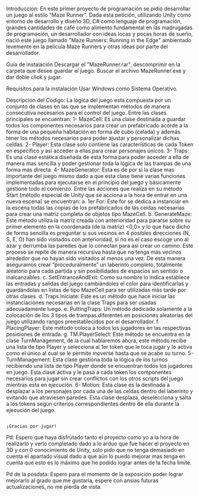 Introduccion:
 En este primer proyecto de programación se pidió desarrollar un juego al estilo "Maze Runner". Dada esta petición, utilizando Unity como entorno de desarrollo y diseño 3D, C# como lenguaje de programación, grandes cantidades de café como alimento fundamental en las madrugadas de programación, un desarrollador con ideas locas y pocas horas de sueño, nació este juego llamado "Maze Runners: Running in the Edge" ambientado levemente en la película Maze Runners y otras ideas por parte del desarrollador.

Guía de instalación 
 Descargar el "MazeRunner.rar", descomprimir en la carpeta que desee guardar el juego. Buscar el archivo MazeRunner.exe y dar doble click y jugar. 

Requisitos para la instalación
 Usar Windows como Sistema Operativo.

Descripcion del Codigo:
 La lógica del juego esta compuesta por un conjunto de clases en las que se implementan métodos de manera consecutiva necesarios para el control del  juego.
 Entre las clases principales se encuentran:
    1-	MazeCell:
         Es una clase destinada a guardar todos los componentes necesarios para crear un prefabricado acorde a la forma de una pequeña habitación en forma de cubo (celada) y además tener los métodos necesarios para poder ajustar y personalizar dichas celdas.
    2-	Player:
     Esta clase solo contiene las características de cada Token en específico y así acceder a ellas para crear personajes únicos.
    3-	Traps:
         Es una clase estática diseñada de esta forma para poder acceder a ella de manera mas sencilla y poder gestionar toda la lógica de las trampas de una forma más directa.
    4-	MazeGenerator:
         Esta es de por si la clase mas importante del juego mismo dado a que esta clase tiene varias funciones implementadas para ejecutarse en el principio del juego y básicamente gestione todo el comienzo. Entre las acciones que realiza en su método Start (método especial de Unity que se acciona a la hora de entrar en una nueva escena) se encuentran:
        a.	1er For:
             Este for se dedica a instanciar en la escena todas las copias de los prefabricados de las celdas necesarias para crear una matriz completa de objetos tipo MazeCell.
        b.	GenerateMaze:
             Este método utiliza la matriz creada con anterioridad para pararse sobre su primer elemento en la coordenada (de la matriz) <0,0> y lo que hace dicho de forma sencilla es preguntar si sus vecinos en 4 posibles direcciones (N, S, E, O) han sido visitados con anterioridad, si no es el caso escoge uno al azar y derrumba las paredes que lo conectan para así crear un camino. Este proceso se repite de manera recursiva hasta que no tenga más vecinos alrededor que no hayan sido visitados al menos una vez. De esta manera aseguramos crear “proceduralmente” un laberinto completo, totalmente aleatorio para cada partida y sin posibilidades de espacios sin sentido o inalcanzables.
        c.	SetEntranceAndExit:
             Como su nombre lo indica establece las entradas y salidas del juego cambiándoles el color para identificarlas y guardándolas en listas de tipo MazeCell para ser utilizadas más tarde por otras clases.
        d.	Traps.Iniciate:
             Este es un método que hace iniciar las instanciaciones necesarias en la clase Traps para ser usadas adecuadamente luego.
        e.	PuttingTraps:
             Un método dedicado solamente a la colocación de los 3 tipos de trampas diferentes en posiciones aleatorias del juego utilizando rangos preestablecidos por el desarrollador.
        f.	PlacingPlayer:
             Este método coloca a todos los jugadores en las respectivas posiciones de entrada.
        g.	TM.PlayerSelect:
             Este método se encuentra en la clase TurnManagement, de la cual hablaremos ahora, este método recibe una lista de tipo Player y selecciona al 1er token que le toca jugar y lo activa como el único al cual se le permite moverse hasta que se acabe su turno.
    5-	TurnManagement:
         Esta clase gestiona toda la lógica de los turnos recibiendo una lista de tipo Player donde se encuentran todos los jugadores en juego. Esta clase activa y le pasa a cada token los componentes necesarios para jugar sin crear conflictos con los otros scripts del juego mientras esta en ejecución. 
    6-	Motion:
         Esta clase es la destinada a desplazar a los personajes por cada una de las celdas dentro del laberinto y evitando que atraviesen paredes. Esta clase desplaza, deselecciona y salta a los tokens según criterios correspondientes dentro de ella durante la ejecución del juego. 

                                    
                                                                                                       ¡Gracias por jugar!


Pd: Espero que haya disfrutado tanto el proyecto como yo a la hora de realizarlo y verlo completado dado a lo arduo que fue hacer el proyecto en 3D y con 0 conocimiento de Unity, solo pido que no tenga demasiado en cuenta el apartado visual dado a que aún lo puedo mejorar mas tenga en cuenta que esto es lo máximo que he podido lograr antes de la fecha límite.

Pd de la posdata: Espero para el momento de la exposición poder lograr mejorarlo al grado que me gustaría, espere con ansias futuras actualizaciones, no me pierda de vista.
